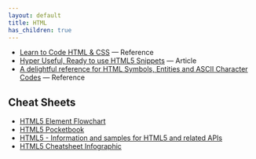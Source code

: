 ```yaml
---
layout: default
title: HTML
has_children: true
---
```


* [Learn to Code HTML & CSS](http://learn.shayhowe.com/) &mdash; Reference
* [Hyper Useful, Ready to use HTML5 Snippets](http://www.catswhocode.com/blog/hyper-useful-ready-to-use-html5-snippets) &mdash; Article
* [A delightful reference for HTML Symbols, Entities and ASCII Character Codes](http://htmlarrows.com/) &mdash; Reference

## Cheat Sheets

- [HTML5 Element Flowchart](http://html5doctor.com/downloads/h5d-sectioning-flowchart.pdf)
- [HTML5 Pocketbook](https://adactio.com/extras/pocketbooks/html5/)
- [HTML5 - Information and samples for HTML5 and related APIs](https://robertnyman.com/html5/)
- [HTML5 Cheatsheet Infographic](http://www.testking.com/techking/wp-content/uploads/2011/02/IG-HTML5-Cheatsheet-1000px.png)
